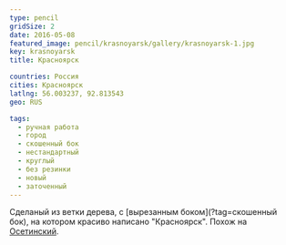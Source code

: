 ```yaml
---
type: pencil
gridSize: 2
date: 2016-05-08
featured_image: pencil/krasnoyarsk/gallery/krasnoyarsk-1.jpg
key: krasnoyarsk
title: Красноярск

countries: Россия
cities: Красноярск
latlng: 56.003237, 92.813543
geo: RUS

tags:
  - ручная работа
  - город
  - скошенный бок
  - нестандартный
  - круглый
  - без резинки
  - новый
  - заточенный
---
```


Сделаный из ветки дерева, с [вырезанным боком](?tag=скошенный бок), на котором красиво написано "Красноярск". Похож на [Осетинский](?display=osetia).
